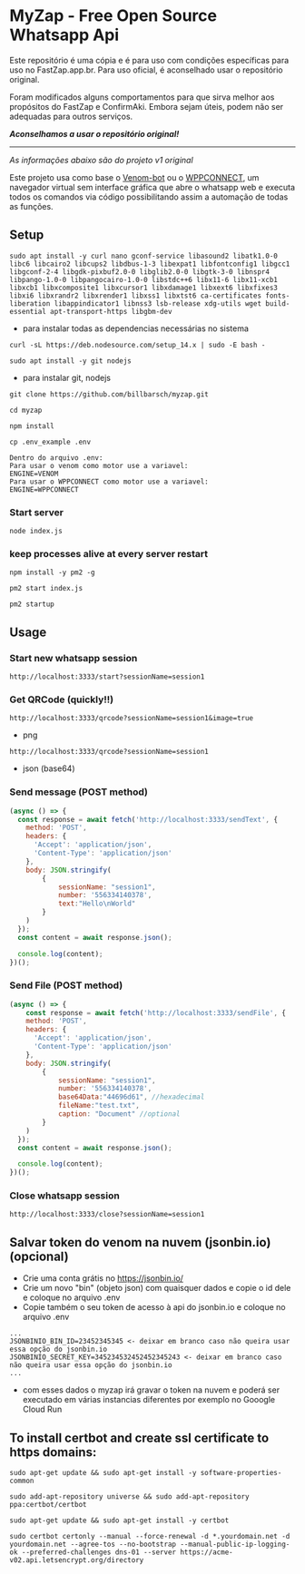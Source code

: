 # MyZap - Free Open Source Whatsapp Api

Este repositório é uma cópia e é para uso com condições específicas para uso no FastZap.app.br. Para uso oficial, é aconselhado usar o repositório original.   

Foram modificados alguns comportamentos para que sirva melhor aos propósitos do FastZap e ConfirmAki. Embora sejam úteis, podem não ser adequadas para outros serviços.   

*****Aconselhamos a usar o repositório original!*****   

___________________________________________________________

*As informações abaixo são do projeto v1 original* 

Este projeto usa como base o [Venom-bot](https://github.com/orkestral/venom) ou o [WPPCONNECT](https://github.com/wppconnect-team/wppconnect), um navegador virtual sem interface gráfica que abre o whatsapp web e executa todos os comandos via código possibilitando assim a automação de todas as funções.

## Setup

`sudo apt install -y curl nano gconf-service libasound2 libatk1.0-0 libc6 libcairo2 libcups2 libdbus-1-3 libexpat1 libfontconfig1 libgcc1 libgconf-2-4 libgdk-pixbuf2.0-0 libglib2.0-0 libgtk-3-0 libnspr4 libpango-1.0-0 libpangocairo-1.0-0 libstdc++6 libx11-6 libx11-xcb1 libxcb1 libxcomposite1 libxcursor1 libxdamage1 libxext6 libxfixes3 libxi6 libxrandr2 libxrender1 libxss1 libxtst6 ca-certificates fonts-liberation libappindicator1 libnss3 lsb-release xdg-utils wget build-essential apt-transport-https libgbm-dev`
- para instalar todas as dependencias necessárias no sistema

`curl -sL https://deb.nodesource.com/setup_14.x | sudo -E bash -`

`sudo apt install -y git nodejs`
- para instalar git, nodejs

`git clone https://github.com/billbarsch/myzap.git`

`cd myzap`

`npm install`

`cp .env_example .env`
```
Dentro do arquivo .env:
Para usar o venom como motor use a variavel:
ENGINE=VENOM
Para usar o WPPCONNECT como motor use a variavel:
ENGINE=WPPCONNECT
```

### Start server

`node index.js`

### keep processes alive at every server restart

`npm install -y pm2 -g`

`pm2 start index.js`

`pm2 startup`

## Usage

### Start new whatsapp session

`http://localhost:3333/start?sessionName=session1`

### Get QRCode (quickly!!)

`http://localhost:3333/qrcode?sessionName=session1&image=true`
- png

`http://localhost:3333/qrcode?sessionName=session1`
- json (base64)

### Send message (POST method)

```javascript
(async () => {
  const response = await fetch('http://localhost:3333/sendText', {
    method: 'POST',
    headers: {
      'Accept': 'application/json',
      'Content-Type': 'application/json'
    },
    body: JSON.stringify(
        {
            sessionName: "session1", 
            number: '556334140378',
            text:"Hello\nWorld"
        }
    )
  });
  const content = await response.json();

  console.log(content);
})();  
```

### Send File (POST method)

```javascript
(async () => {
    const response = await fetch('http://localhost:3333/sendFile', {
    method: 'POST',
    headers: {
      'Accept': 'application/json',
      'Content-Type': 'application/json'
    },
    body: JSON.stringify(
        {
            sessionName: "session1", 
            number: '556334140378',
            base64Data:"44696d61", //hexadecimal
            fileName:"test.txt",
            caption: "Document" //optional
        }
    )
  });
  const content = await response.json();

  console.log(content);
})();  
```

### Close whatsapp session

`http://localhost:3333/close?sessionName=session1`


## Salvar token do venom na nuvem (jsonbin.io) (opcional)
 - Crie uma conta grátis no https://jsonbin.io/ 
 - Crie um novo "bin" (objeto json) com quaisquer dados e copie o id dele e coloque no arquivo .env
 - Copie também o seu token de acesso à api do jsonbin.io e coloque no arquivo .env

```
...
JSONBINIO_BIN_ID=23452345345 <- deixar em branco caso não queira usar essa opção do jsonbin.io 
JSONBINIO_SECRET_KEY=345234532452452345243 <- deixar em branco caso não queira usar essa opção do jsonbin.io
...
```

 - com esses dados o myzap irá gravar o token na nuvem e poderá ser executado em várias instancias diferentes por exemplo no Gooogle Cloud Run

## To install certbot and create ssl certificate to https domains:

`sudo apt-get update && sudo apt-get install -y software-properties-common`

`sudo add-apt-repository universe && sudo add-apt-repository ppa:certbot/certbot`

`sudo apt-get update && sudo apt-get install -y certbot`

`sudo certbot certonly --manual --force-renewal -d *.yourdomain.net -d yourdomain.net --agree-tos --no-bootstrap --manual-public-ip-logging-ok --preferred-challenges dns-01 --server https://acme-v02.api.letsencrypt.org/directory`
